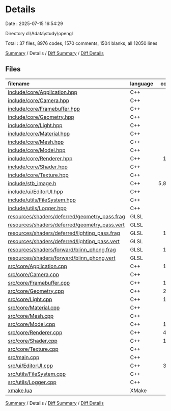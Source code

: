 # Details

Date : 2025-07-15 16:54:29

Directory d:\\Adata\\study\\opengl

Total : 37 files,  8976 codes, 1570 comments, 1504 blanks, all 12050 lines

[Summary](results.md) / Details / [Diff Summary](diff.md) / [Diff Details](diff-details.md)

## Files
| filename | language | code | comment | blank | total |
| :--- | :--- | ---: | ---: | ---: | ---: |
| [include/core/Application.hpp](/include/core/Application.hpp) | C++ | 29 | 0 | 10 | 39 |
| [include/core/Camera.hpp](/include/core/Camera.hpp) | C++ | 57 | 4 | 14 | 75 |
| [include/core/Framebuffer.hpp](/include/core/Framebuffer.hpp) | C++ | 48 | 0 | 7 | 55 |
| [include/core/Geometry.hpp](/include/core/Geometry.hpp) | C++ | 38 | 0 | 3 | 41 |
| [include/core/Light.hpp](/include/core/Light.hpp) | C++ | 80 | 0 | 15 | 95 |
| [include/core/Material.hpp](/include/core/Material.hpp) | C++ | 39 | 3 | 10 | 52 |
| [include/core/Mesh.hpp](/include/core/Mesh.hpp) | C++ | 57 | 0 | 13 | 70 |
| [include/core/Model.hpp](/include/core/Model.hpp) | C++ | 52 | 0 | 11 | 63 |
| [include/core/Renderer.hpp](/include/core/Renderer.hpp) | C++ | 155 | 16 | 31 | 202 |
| [include/core/Shader.hpp](/include/core/Shader.hpp) | C++ | 29 | 1 | 8 | 38 |
| [include/core/Texture.hpp](/include/core/Texture.hpp) | C++ | 34 | 1 | 7 | 42 |
| [include/stb\_image.h](/include/stb_image.h) | C++ | 5,833 | 1,294 | 861 | 7,988 |
| [include/ui/EditorUI.hpp](/include/ui/EditorUI.hpp) | C++ | 39 | 0 | 8 | 47 |
| [include/utils/FileSystem.hpp](/include/utils/FileSystem.hpp) | C++ | 10 | 0 | 2 | 12 |
| [include/utils/Logger.hpp](/include/utils/Logger.hpp) | C++ | 27 | 0 | 7 | 34 |
| [resources/shaders/deferred/geometry\_pass.frag](/resources/shaders/deferred/geometry_pass.frag) | GLSL | 49 | 6 | 11 | 66 |
| [resources/shaders/deferred/geometry\_pass.vert](/resources/shaders/deferred/geometry_pass.vert) | GLSL | 23 | 0 | 6 | 29 |
| [resources/shaders/deferred/lighting\_pass.frag](/resources/shaders/deferred/lighting_pass.frag) | GLSL | 123 | 18 | 38 | 179 |
| [resources/shaders/deferred/lighting\_pass.vert](/resources/shaders/deferred/lighting_pass.vert) | GLSL | 8 | 0 | 3 | 11 |
| [resources/shaders/forward/blinn\_phong.frag](/resources/shaders/forward/blinn_phong.frag) | GLSL | 154 | 25 | 49 | 228 |
| [resources/shaders/forward/blinn\_phong.vert](/resources/shaders/forward/blinn_phong.vert) | GLSL | 23 | 0 | 6 | 29 |
| [src/core/Application.cpp](/src/core/Application.cpp) | C++ | 134 | 10 | 21 | 165 |
| [src/core/Camera.cpp](/src/core/Camera.cpp) | C++ | 74 | 1 | 13 | 88 |
| [src/core/Framebuffer.cpp](/src/core/Framebuffer.cpp) | C++ | 115 | 2 | 24 | 141 |
| [src/core/Geometry.cpp](/src/core/Geometry.cpp) | C++ | 263 | 31 | 73 | 367 |
| [src/core/Light.cpp](/src/core/Light.cpp) | C++ | 101 | 3 | 12 | 116 |
| [src/core/Material.cpp](/src/core/Material.cpp) | C++ | 87 | 0 | 13 | 100 |
| [src/core/Mesh.cpp](/src/core/Mesh.cpp) | C++ | 49 | 7 | 16 | 72 |
| [src/core/Model.cpp](/src/core/Model.cpp) | C++ | 166 | 13 | 33 | 212 |
| [src/core/Renderer.cpp](/src/core/Renderer.cpp) | C++ | 427 | 39 | 72 | 538 |
| [src/core/Shader.cpp](/src/core/Shader.cpp) | C++ | 118 | 3 | 26 | 147 |
| [src/core/Texture.cpp](/src/core/Texture.cpp) | C++ | 80 | 0 | 14 | 94 |
| [src/main.cpp](/src/main.cpp) | C++ | 7 | 0 | 1 | 8 |
| [src/ui/EditorUI.cpp](/src/ui/EditorUI.cpp) | C++ | 374 | 21 | 52 | 447 |
| [src/utils/FileSystem.cpp](/src/utils/FileSystem.cpp) | C++ | 23 | 2 | 5 | 30 |
| [src/utils/Logger.cpp](/src/utils/Logger.cpp) | C++ | 37 | 1 | 6 | 44 |
| [xmake.lua](/xmake.lua) | XMake | 14 | 69 | 3 | 86 |

[Summary](results.md) / Details / [Diff Summary](diff.md) / [Diff Details](diff-details.md)